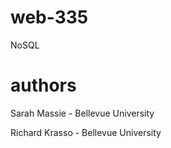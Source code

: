 # web-335
NoSQL

# authors
Sarah Massie - Bellevue University

Richard Krasso - Bellevue University

